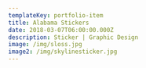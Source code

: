 ```yaml
---
templateKey: portfolio-item
title: Alabama Stickers
date: 2018-03-07T06:00:00.000Z
description: Sticker | Graphic Design
image: /img/sloss.jpg
image2: /img/skylinesticker.jpg
---
```


